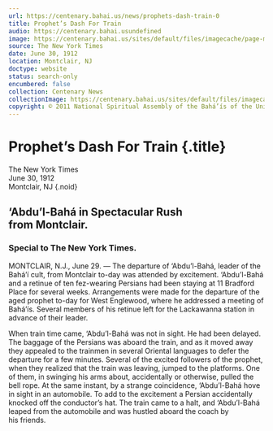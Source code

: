 ```yaml
---
url: https://centenary.bahai.us/news/prophets-dash-train-0
title: Prophet’s Dash For Train
audio: https://centenary.bahai.usundefined
image: https://centenary.bahai.us/sites/default/files/imagecache/page-main-image/images/press_clippings/06-30-1912%2CThe%20New%20York%20Times%2CProphet%27s%20Dash%20For%20Train.png
source: The New York Times
date: June 30, 1912
location: Montclair, NJ
doctype: website
status: search-only
encumbered: false
collection: Centenary News
collectionImage: https://centenary.bahai.us/sites/default/files/imagecache/theme-image/main_image/abdulbaha-overview-small_0.jpg
copyright: © 2011 National Spiritual Assembly of the Bahá’ís of the United States
---
```



# Prophet’s Dash For Train {.title}

The New York Times  
June 30, 1912  
Montclair, NJ
{.noid}  



## ‘Abdu’l-Bahá in Spectacular Rush from Montclair.

### Special to The New York Times.

MONTCLAIR, N.J., June 29. — The departure of ‘Abdu’l-Bahá, leader of the Bahá’í cult, from Montclair to-day was attended by excitement. ‘Abdu’l-Bahá and a retinue of ten fez-wearing Persians had been staying at 11 Bradford Place for several weeks. Arrangements were made for the departure of the aged prophet to-day for West Englewood, where he addressed a meeting of Bahá’ís. Several members of his retinue left for the Lackawanna station in advance of their leader.

When train time came, ‘Abdu’l-Bahá was not in sight. He had been delayed. The baggage of the Persians was aboard the train, and as it moved away they appealed to the trainmen in several Oriental languages to defer the departure for a few minutes. Several of the excited followers of the prophet, when they realized that the train was leaving, jumped to the platforms. One of them, in swinging his arms about, accidentally or otherwise, pulled the bell rope. At the same instant, by a strange coincidence, ‘Abdu’l-Bahá hove in sight in an automobile. To add to the excitement a Persian accidentally knocked off the conductor’s hat. The train came to a halt, and ‘Abdu’l-Bahá leaped from the automobile and was hustled aboard the coach by his friends.